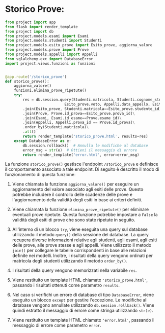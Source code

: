 # Storico Prove:

```python
from project import app
from flask import render_template
from project import db
from project.models.esami import Esami
from project.models.studenti import Studenti
from project.models.esito_prove import Esito_prove, aggiorna_valore
from project.models.prove import Prove
from project.models.appelli import Appelli
from sqlalchemy.exc import DatabaseError
import project.views.funzioni as funzioni


@app.route('/storico_prove')
def storico_prove():
    aggiorna_valore()
    funzioni.elimina_prove_ripetute()
    try:
        res = db.session.query(Studenti.matricola, Studenti.cognome_studente, Studenti.nome_studente, Esami.nome_esame,
                           Esito_prove.voto, Appelli.data_appello, Esito_prove.data_scadenza, Prove.tipo_prova,Esito_prove.validita)\
        .join(Esito_prove, Studenti.matricola==Esito_prove.studente_id)\
        .join(Prove, Prove.id_prova==Esito_prove.prova_id)\
        .join(Esami, Esami.id_esame==Prove.esame_id)\
        .join(Appelli, Appelli.prova_id == Prove.id_prova)\
        .order_by(Studenti.matricola)\
        .all()
        return render_template('storico_prove.html', results=res)
    except DatabaseError as e:
        db.session.rollback()  # Annulla le modifiche al database
        error_msg = str(e)  # Ottieni il messaggio di errore
        return render_template('error.html', error=error_msg)
```
	
La funzione `storico_prove()` gestisce l'endpoint `/storico_prove` e definisce il comportamento associato a tale endpoint. Di seguito è descritto il modo di funzionamento di questa funzione:

1. Viene chiamata la funzione `aggiorna_valore()` per eseguire un aggiornamento del valore associato agli esiti delle prove. Questo potrebbe includere il controllo delle scadenze delle prove e l'aggiornamento della validità degli esiti in base ai criteri definiti.

2. Viene chiamata la funzione `elimina_prove_ripetute()` per eliminare eventuali prove ripetute. Questa funzione potrebbe impostare a `False` la validità degli esiti di prove che sono state ripetute in seguito.

3. All'interno di un blocco `try`, viene eseguita una query sul database utilizzando il metodo `query()` della sessione del database. La query recupera diverse informazioni relative agli studenti, agli esami, agli esiti delle prove, alle prove stesse e agli appelli. Viene utilizzato il metodo `join()` per collegare le tabelle corrispondenti in base alle relazioni definite nei modelli. Inoltre, i risultati della query vengono ordinati per matricola degli studenti utilizzando il metodo `order_by()`.

4. I risultati della query vengono memorizzati nella variabile `res`.

5. Viene restituito un template HTML chiamato `'storico_prove.html'`, passando i risultati ottenuti come parametro `results`.

6. Nel caso si verifichi un errore di database di tipo `DatabaseError`, viene eseguito un blocco `except` per gestire l'eccezione. Le modifiche al database vengono annullate utilizzando `db.session.rollback()`. Viene quindi estratto il messaggio di errore come stringa utilizzando `str(e)`.

7. Viene restituito un template HTML chiamato `'error.html'`, passando il messaggio di errore come parametro `error`.